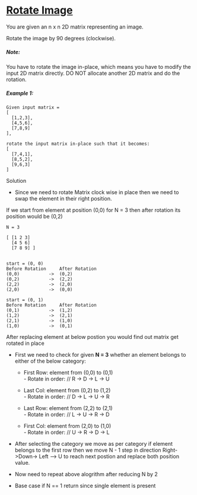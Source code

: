 # [Rotate Image](https://leetcode.com/problems/rotate-image/)

You are given an n x n 2D matrix representing an image.

Rotate the image by 90 degrees (clockwise).

##### Note:

You have to rotate the image in-place, which means you have to modify the input 2D matrix directly. DO NOT allocate another 2D matrix and do the rotation.

##### Example 1:

```
Given input matrix = 
[
  [1,2,3],
  [4,5,6],
  [7,8,9]
],

rotate the input matrix in-place such that it becomes:
[
  [7,4,1],
  [8,5,2],
  [9,6,3]
]
```

Solution

- Since we need to rotate Matrix clock wise in place then we need to swap the element in their right position.

If we start from element at position (0,0) for N = 3 then after rotation its position would be (0,2)

```
N = 3

[ [1 2 3]
  [4 5 6]
  [7 8 9] ]


start = (0, 0)
Before Rotation     After Rotation
(0,0)           ->  (0,2)
(0,2)           ->  (2,2)
(2,2)           ->  (2,0)
(2,0)           ->  (0,0)

start = (0, 1)
Before Rotation     After Rotation
(0,1)           ->  (1,2)
(1,2)           ->  (2,1)
(2,1)           ->  (1,0)
(1,0)           ->  (0,1)
```

After replacing element at below postion you would find out matrix get rotated in place

- First we need to check for given **N = 3** whether an element belongs to either of the below category:
  - First Row: element from (0,0) to (0,1)
        <br/> - Rotate in order: // R -> D -> L -> U

  - Last  Col: element from (0,2) to (1,2)
        <br/> - Rotate in order: // D -> L -> U -> R
  
  - Last  Row: element from (2,2) to (2,1)
        <br/> - Rotate in order: // L -> U -> R -> D

  - First Col: element from (2,0) to (1,0)
        <br/> - Rotate in order: // U -> R -> D -> L

- After selecting the category we move as per category
   if element belongs to the first row then we move N - 1 step in direction Right->Down-> Left --> U to reach next postion and replace both position value.

- Now need to repeat above alogrithm after reducing N by 2 

- Base case if N == 1 return since single element is present
